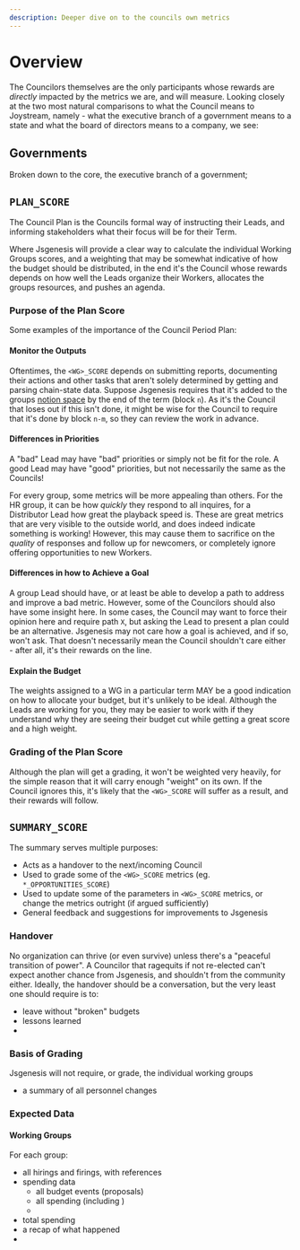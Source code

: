 ```yaml
---
description: Deeper dive on to the councils own metrics
---
```


# Overview
The Councilors themselves are the only participants whose rewards are _directly_ impacted by the metrics we are, and will measure. Looking closely at the two most natural comparisons to what the Council means to Joystream, namely - what the executive branch of a government means to a state and what the board of directors means to a company, we see:

## Governments
Broken down to the core, the executive branch of a government;


## `PLAN_SCORE`
The Council Plan is the Councils formal way of instructing their Leads, and informing stakeholders what their focus will be for their Term.

Where Jsgenesis will provide a clear way to calculate the individual Working Groups scores, and a weighting that may be somewhat indicative of how the budget should be distributed, in the end it's the Council whose rewards depends on how well the Leads organize their Workers, allocates the groups resources, and pushes an agenda.

### Purpose of the Plan Score
Some examples of the importance of the Council Period Plan:

#### Monitor the Outputs
Oftentimes, the `<WG>_SCORE` depends on submitting reports, documenting their actions and other tasks that aren't solely determined by getting and parsing chain-state data. Suppose Jsgenesis requires that it's added to the groups [notion space](https://joystream.notion.site/joystream/Joystream-Workspace-1175fcb1cc644fdb874558181fd2dbee) by the end of the term (block `n`). As it's the Council that loses out if this isn't done, it might be wise for the Council to require that it's done by block `n-m`, so they can review the work in advance.


#### Differences in Priorities
A "bad" Lead may have "bad" priorities or simply not be fit for the role. A good Lead may have "good" priorities, but not necessarily the same as the Councils!

For every group, some metrics will be more appealing than others. For the HR group, it can be how _quickly_ they respond to all inquires, for a Distributor Lead how great the playback speed is. These are great metrics that are very visible to the outside world, and does indeed indicate something is working! However, this may cause them to sacrifice on the _quality_ of responses and follow up for newcomers, or completely ignore offering opportunities to new Workers.

#### Differences in how to Achieve a Goal
A group Lead should have, or at least be able to develop a path to address and improve a bad metric. However, some of the Councilors should also have some insight here. In some cases, the Council may want to force their opinion here and require path `X`, but asking the Lead to present a plan could be an alternative. Jsgenesis may not care how a goal is achieved, and if so, won't ask. That doesn't necessarily mean the Council shouldn't care either - after all, it's their rewards on the line.

#### Explain the Budget
The weights assigned to a WG in a particular term MAY be a good indication on how to allocate your budget, but it's unlikely to be ideal. Although the Leads are working for you, they may be easier to work with if they understand why they are seeing their budget cut while getting a great score and a high weight.


### Grading of the Plan Score
Although the plan will get a grading, it won't be weighted very heavily, for the simple reason that it will carry enough "weight" on its own. If the Council ignores this, it's likely that the `<WG>_SCORE` will suffer as a result, and their rewards will follow.


## `SUMMARY_SCORE`
The summary serves multiple purposes:
- Acts as a handover to the next/incoming Council
- Used to grade some of the `<WG>_SCORE` metrics (eg. `*_OPPORTUNITIES_SCORE`)
- Used to update some of the parameters in `<WG>_SCORE` metrics, or change the metrics outright (if argued sufficiently)
- General feedback and suggestions for improvements to Jsgenesis

### Handover
No organization can thrive (or even survive) unless there's a "peaceful transition of power". A Councilor that ragequits if not re-elected can't expect another chance from Jsgenesis, and shouldn't from the community either. Ideally, the handover should be a conversation, but the very least one should require is to:
- leave without "broken" budgets
- lessons learned
-

### Basis of Grading
Jsgenesis will not require, or grade, the individual working groups
- a summary of all personnel changes

###



### Expected Data

#### Working Groups
For each group:
- all hirings and firings, with references
- spending data
  - all budget events (proposals)
  - all spending (including )
  -
- total spending
- a recap of what happened
-
